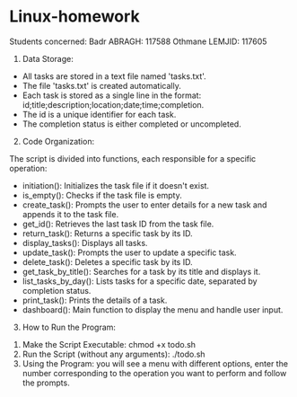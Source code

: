 # Linux-homework

Students concerned:
Badr ABRAGH: 117588
Othmane LEMJID: 117605

1. Data Storage:

- All tasks are stored in a text file named 'tasks.txt'.
- The file 'tasks.txt' is created automatically.
- Each task is stored as a single line in the format: id;title;description;location;date;time;completion.
- The id is a unique identifier for each task.
- The completion status is either completed or uncompleted.

2. Code Organization:

The script is divided into functions, each responsible for a specific operation:
- initiation(): Initializes the task file if it doesn't exist.
- is_empty(): Checks if the task file is empty.
- create_task(): Prompts the user to enter details for a new task and appends it to the task file.
- get_id(): Retrieves the last task ID from the task file.
- return_task(): Returns a specific task by its ID.
- display_tasks(): Displays all tasks.
- update_task(): Prompts the user to update a specific task.
- delete_task(): Deletes a specific task by its ID.
- get_task_by_title(): Searches for a task by its title and displays it.
- list_tasks_by_day(): Lists tasks for a specific date, separated by completion status.
- print_task(): Prints the details of a task.
- dashboard(): Main function to display the menu and handle user input.

3. How to Run the Program:

1) Make the Script Executable: chmod +x todo.sh
2) Run the Script (without any arguments): ./todo.sh
3) Using the Program: you will see a menu with different options, enter the number corresponding to the operation you want to perform and follow the prompts.
